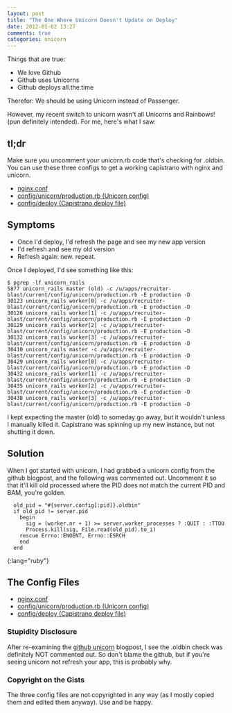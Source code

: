 ```yaml
---
layout: post
title: "The One Where Unicorn Doesn't Update on Deploy"
date: 2012-01-02 13:27
comments: true
categories: unicorn
---
```


Things that are true:

* We love Github
* Github uses Unicorns
* Github deploys all.the.time

Therefor: We should be using Unicorn instead of Passenger.

However, my recent switch to unicorn wasn't all Unicorns and Rainbows! (pun definitely intended). For me, here's what I saw:

<!-- more -->

## tl;dr

Make sure you uncomment your unicorn.rb code that's checking for .oldbin. You can use these three configs to get a working capistrano with nginx and unicorn.

* [nginx.conf](https://gist.github.com/1551895)
* [config/unicorn/production.rb (Unicorn config)](https://gist.github.com/1551909)
* [config/deploy (Capistrano deploy file)](https://gist.github.com/1551881)

## Symptoms

* Once I'd deploy, I'd refresh the page and see my new app version
* I'd refresh and see my old version
* Refresh again: new. repeat.

Once I deployed, I'd see something like this:

~~~
$ pgrep -lf unicorn_rails
5877 unicorn_rails master (old) -c /u/apps/recruiter-blast/current/config/unicorn/production.rb -E production -D
30123 unicorn_rails worker[0] -c /u/apps/recruiter-blast/current/config/unicorn/production.rb -E production -D
30126 unicorn_rails worker[1] -c /u/apps/recruiter-blast/current/config/unicorn/production.rb -E production -D
30129 unicorn_rails worker[2] -c /u/apps/recruiter-blast/current/config/unicorn/production.rb -E production -D
30132 unicorn_rails worker[3] -c /u/apps/recruiter-blast/current/config/unicorn/production.rb -E production -D 
30410 unicorn_rails master -c /u/apps/recruiter-blast/current/config/unicorn/production.rb -E production -D
30429 unicorn_rails worker[0] -c /u/apps/recruiter-blast/current/config/unicorn/production.rb -E production -D
30432 unicorn_rails worker[1] -c /u/apps/recruiter-blast/current/config/unicorn/production.rb -E production -D
30435 unicorn_rails worker[2] -c /u/apps/recruiter-blast/current/config/unicorn/production.rb -E production -D
30438 unicorn_rails worker[3] -c /u/apps/recruiter-blast/current/config/unicorn/production.rb -E production -D 
~~~

I kept expecting the master (old) to someday go away, but it wouldn't unless I manually killed it. Capistrano was spinning up my new instance, but not shutting it down.

## Solution

When I got started with unicorn, I had grabbed a unicorn config from the github blogpost, and the following was commented out. Uncomment it so that it'll kill old processed where the PID does not match the current PID and BAM, you're golden.

~~~
  old_pid = "#{server.config[:pid]}.oldbin"
  if old_pid != server.pid
    begin
      sig = (worker.nr + 1) >= server.worker_processes ? :QUIT : :TTOU
      Process.kill(sig, File.read(old_pid).to_i)
    rescue Errno::ENOENT, Errno::ESRCH
    end
  end
~~~
{:lang="ruby"}

## The Config Files

* [nginx.conf](https://gist.github.com/1551895)
* [config/unicorn/production.rb (Unicorn config)](https://gist.github.com/1551909)
* [config/deploy (Capistrano deploy file)](https://gist.github.com/1551881)

### Stupidity Disclosure

After re-examining the [github unicorn](https://github.com/blog/517-unicorn) blogpost, I see the .oldbin check was definitely NOT commented out. So don't blame the github, but if you're seeing unicorn not refresh your app, this is probably why.

### Copyright on the Gists

The three config files are not copyrighted in any way (as I mostly copied them and edited them anyway). Use and be happy.

